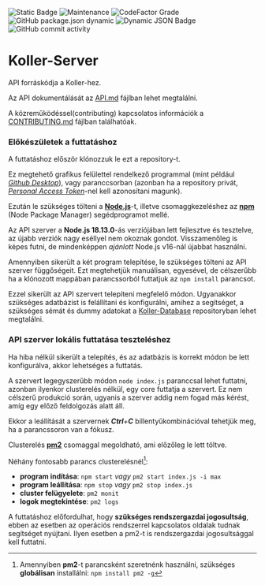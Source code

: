 ![Static Badge](https://img.shields.io/badge/License-CC%20BY--NC--ND%204.0-red?logo=creativecommons&logoColor=white)
![Maintenance](https://img.shields.io/maintenance/yes/2024)
![CodeFactor Grade](https://img.shields.io/codefactor/grade/github/KollerSystems/Koller-Server)
![GitHub package.json dynamic](https://img.shields.io/github/package-json/version/KollerSystems/Koller-Server)
![Dynamic JSON Badge](https://img.shields.io/badge/dynamic/json?url=https%3A%2F%2Fraw.githubusercontent.com%2FKollerSystems%2FKoller-Server%2Fmaster%2Fpackage.json&query=engines.node&logo=Node.js&logoColor=white&label=Node%20Version&color=%235FA04E)
![GitHub commit activity](https://img.shields.io/github/commit-activity/w/KollerSystems/Koller-Server)

<!-- ![GitHub Created At](https://img.shields.io/github/created-at/KollerSystems/Koller-Server) -->


# Koller-Server

API forráskódja a Koller-hez.

Az API dokumentálását az [API.md](/docs/API.md) fájlban lehet megtalálni.

A közreműködéssel(contributing) kapcsolatos információk a [CONTRIBUTING.md](/docs/CONTRIBUTING.md) fájlban találhatóak.

### Előkészületek a futtatáshoz

A futtatáshoz először klónozzuk le ezt a repository-t.

Ez megtehető grafikus felülettel rendelkező programmal (mint például _[Github Desktop](https://desktop.github.com/)_), vagy paranccsorban (azonban ha a repository privát, _[Personal Access Token](https://docs.github.com/en/authentication/keeping-your-account-and-data-secure/managing-your-personal-access-tokens)_-nel kell azonosítani magunk).

Ezután le szükséges tölteni a [**Node.js**](https://nodejs.org/)-t, illetve csomaggkezeléshez az [**npm**](https://www.npmjs.com/) (Node Package Manager) segédprogramot mellé.

Az API szerver a **Node.js 18.13.0**-ás verziójában lett fejlesztve és tesztelve, az újabb verziók nagy eséllyel nem okoznak gondot. Visszamenőleg is képes futni, de mindenképpen *ajánlott* Node.js v16-nál újabbat használni.

Amennyiben sikerült a két program telepítése, le szükséges tölteni az API szerver függőségeit. Ezt megtehetjük manuálisan, egyesével, de célszerűbb ha a klónozott mappában parancssorból futtatjuk az `npm install` parancsot.

Ezzel sikerült az API szervert telepíteni megfelelő módon. Ugyanakkor szükséges adatbázist is felállítani és konfigurálni, amihez a segítséget, a szükséges sémát és dummy adatokat a [Koller-Database](https://github.com/4E-6F-72-62-65-72-74/Koller-Database) repositoryban lehet megtalálni.

### API szerver lokális futtatása teszteléshez

Ha hiba nélkül sikerült a telepítés, és az adatbázis is korrekt módon be lett konfigurálva, akkor lehetséges a futtatás.

A szervert legegyszerűbb módon `node index.js` paranccsal lehet futtatni, azonban ilyenkor clusterelés nélkül, egy core futtatja a szervert. Ez nem célszerű produkció során, ugyanis a szerver addig nem fogad más kérést, amíg egy előző feldolgozás alatt áll.

Ekkor a leállítását a szervernek _**Ctrl**+**C**_ billentyűkombinációval tehetjük meg, ha a parancssoron van a fókusz.

Clusterelés [**pm2**](https://pm2.keymetrics.io/) csomaggal megoldható, ami előzőleg le lett töltve.

Néhány fontosabb parancs clusterelésnél[^1]:

- **program indítása**: `npm start` _vagy_ `pm2 start index.js -i max`
- **program leállítása**: `npm stop` _vagy_ `pm2 stop index.js`
- **cluster felügyelete**: `pm2 monit`
- **logok megtekintése**: `pm2 logs`

[^1]: Amennyiben **pm2**-t parancsként szeretnénk használni, szükséges **globálisan** installálni: `npm install pm2 -g`

A futtatáshoz előfordulhat, hogy **szükséges rendszergazdai jogosultság**, ebben az esetben az operációs rendszerrel kapcsolatos oldalak tudnak segítséget nyújtani. Ilyen esetben a pm2-t is rendszergazdai jogosultsággal kell futtatni.